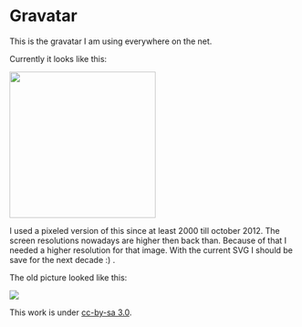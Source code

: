 # Gravatar

This is the gravatar I am using everywhere on the net.

Currently it looks like this:

<img src="https://raw.github.com/bitboxer/gravatar/master/gravatar.png" width="256" height="256"/>

I used a pixeled version of this since at least 2000 till october 2012.
The screen resolutions nowadays are higher then back than. Because of
that I needed a higher resolution for that image. With the current SVG
I should be save for the next decade :) .

The old picture looked like this:

<img src="https://raw.github.com/bitboxer/gravatar/master/old_avatar.png"/> 

This work is under [cc-by-sa 3.0](http://creativecommons.org/licenses/by-sa/3.0/).
